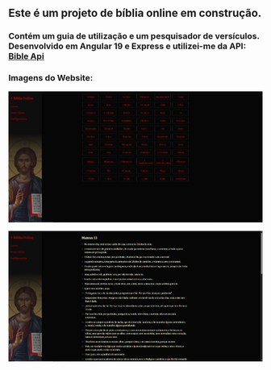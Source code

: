 ## Este é um projeto de bíblia online em construção.
### Contém um guia de utilização e um pesquisador de versículos. Desenvolvido em Angular 19 e Express e utilizei-me da API: [Bible Api](https://github.com/seven1m/bible_api)

### Imagens do Website:
![Imagem 1](frontend/public/print1.png)

![Imagem 2](frontend/public/print2.png)
